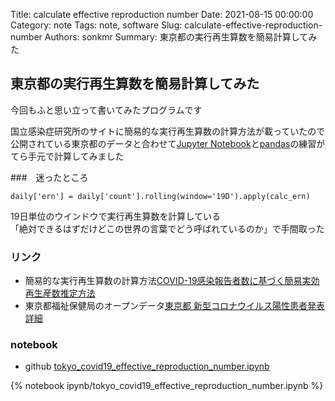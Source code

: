 Title: calculate effective reproduction number
Date: 2021-08-15 00:00:00
Category: note
Tags: note, software
Slug: calculate-effective-reproduction-number
Authors: sonkmr
Summary: 東京都の実行再生算数を簡易計算してみた

## 東京都の実行再生算数を簡易計算してみた
今回もふと思い立って書いてみたプログラムです  

国立感染症研究所のサイトに簡易的な実行再生算数の計算方法が載っていたので公開されている東京都のデータと合わせて[Jupyter Notebook](https://jupyter.org)と[pandas](https://pandas.pydata.org)の練習がてら手元で計算してみました  

###　迷ったところ
```
daily['ern'] = daily['count'].rolling(window='19D').apply(calc_ern)
```  

19日単位のウインドウで実行再生算数を計算している  
「絶対できるはずだけどこの世界の言葉でどう呼ばれているのか」で手間取った  

### リンク
- 簡易的な実行再生算数の計算方法[COVID-19感染報告者数に基づく簡易実効再生産数推定方法](https://www.niid.go.jp/niid/ja/diseases/ka/corona-virus/2019-ncov/2502-idsc/iasr-in/10465-496d04.html)  
- 東京都福祉保健局のオープンデータ[東京都 新型コロナウイルス陽性患者発表詳細](https://catalog.data.metro.tokyo.lg.jp/dataset/t000010d0000000068)

### notebook
- github [tokyo_covid19_effective_reproduction_number.ipynb](https://github.com/sonkm3/sonkm3.github.io/blob/main/content/ipynb/tokyo_covid19_effective_reproduction_number.ipynb)


{% notebook ipynb/tokyo_covid19_effective_reproduction_number.ipynb %}
